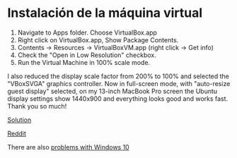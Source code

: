 # Instalación de la máquina virtual



1. Navigate to Apps folder. Choose VirtualBox.app
2. Right click on VirtualBox.app, Show Package Contents.
3. Contents -> Resources -> VirtualBoxVM.app (right click -> Get info)
4. Check the "Open in Low Resolution" checkbox.
5. Run the Virtual Machine in 100% scale mode.

I also reduced the display scale factor from 200% to 100% and selected the "VBoxSVGA" graphics controller. Now in full-screen mode, with "auto-resize guest display" selected, on my 13-inch MacBook Pro screen the Ubuntu display settings show 1440x900 and everything looks good and works fast. Thank you so much!

[Solution](https://forums.virtualbox.org/viewtopic.php?f=8&t=90446&p=473464&hilit=slow)

[Reddit](https://www.reddit.com/r/virtualbox/comments/houi9k/how_to_fix_virtualbox_61_running_slow_on_mac/)


There are also [problems with Windows 10](https://mybyways.com/blog/virtualbox-very-slow-on-windows-10)
